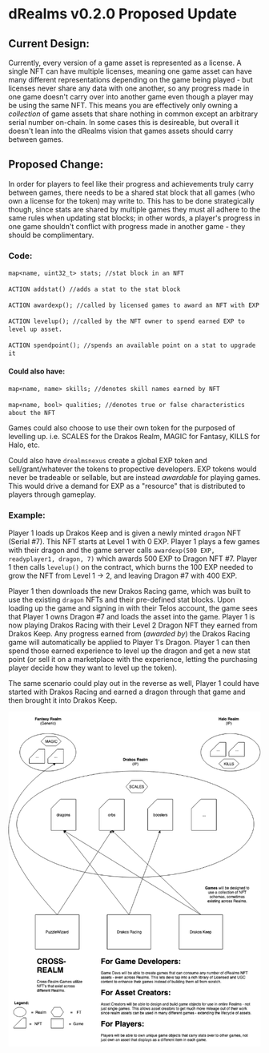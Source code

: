 # dRealms v0.2.0 Proposed Update

## Current Design:

Currently, every version of a game asset is represented as a license. A single NFT can have multiple licenses, meaning one game asset can have many different representations depending on the game being played - but licenses never share any data with one another, so any progress made in one game doesn't carry over into another game even though a player may be using the same NFT. This means you are effectively only owning a *collection* of game assets that share nothing in common except an arbitrary serial number on-chain. In some cases this is desireable, but overall it doesn't lean into the dRealms vision that games assets should carry between games.

## Proposed Change:

In order for players to feel like their progress and achievements truly carry between games, there needs to be a shared stat block that all games (who own a license for the token) may write to. This has to be done strategically though, since stats are shared by multiple games they must all adhere to the same rules when updating stat blocks; in other words, a player's progress in one game shouldn't conflict with progress made in another game - they should be complimentary.

### Code:

```
map<name, uint32_t> stats; //stat block in an NFT

ACTION addstat() //adds a stat to the stat block

ACTION awardexp(); //called by licensed games to award an NFT with EXP

ACTION levelup(); //called by the NFT owner to spend earned EXP to level up asset.

ACTION spendpoint(); //spends an available point on a stat to upgrade it
```

#### Could also have:
```
map<name, name> skills; //denotes skill names earned by NFT

map<name, bool> qualities; //denotes true or false characteristics about the NFT
```

Games could also choose to use their own token for the purposed of levelling up. i.e. SCALES for the Drakos Realm, MAGIC for Fantasy, KILLS for Halo, etc. 

Could also have `drealmsnexus` create a global EXP token and sell/grant/whatever the tokens to propective developers. EXP tokens would never be tradeable or sellable, but are instead *awardable* for playing games. This would drive a demand for EXP as a "resource" that is distributed to players through gameplay.

### Example:

Player 1 loads up Drakos Keep and is given a newly minted `dragon` NFT (Serial #7). This NFT starts at Level 1 with 0 EXP. Player 1 plays a few games with their dragon and the game server calls `awardexp(500 EXP, readyplayer1, dragon, 7)` which awards 500 EXP to Dragon NFT #7. Player 1 then calls `levelup()` on the contract, which burns the 100 EXP needed to grow the NFT from Level 1 -> 2, and leaving Dragon #7 with 400 EXP.

Player 1 then downloads the new Drakos Racing game, which was built to use the existing `dragon` NFTs and their pre-defined stat blocks. Upon loading up the game and signing in with their Telos account, the game sees that Player 1 owns Dragon #7 and loads the asset into the game. Player 1 is now playing Drakos Racing with their Level 2 Dragon NFT they earned from Drakos Keep. Any progress earned from (*awarded by*) the Drakos Racing game will automatically be applied to Player 1's Dragon. Player 1 can then spend those earned experience to level up the dragon and get a new stat point (or sell it on a marketplace with the experience, letting the purchasing player decide how they want to level up the token).

The same scenario could play out in the reverse as well, Player 1 could have started with Drakos Racing and earned a dragon through that game and then brought it into Drakos Keep.

![Diagram](dRealms-v0.2.0.png)
